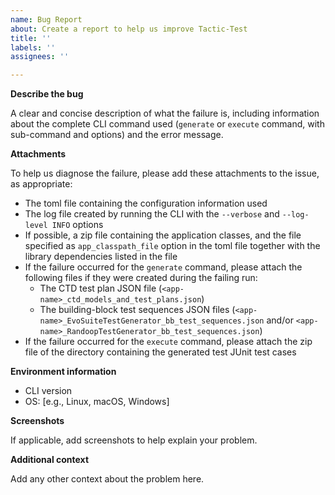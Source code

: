 ```yaml
---
name: Bug Report
about: Create a report to help us improve Tactic-Test
title: ''
labels: ''
assignees: ''

---
```


**Describe the bug**

A clear and concise description of what the failure is, including information about
the complete CLI command used (`generate` or `execute` command, with sub-command and options)
and the error message.

**Attachments**

To help us diagnose the failure, please add these attachments to the issue, as appropriate:

- The toml file containing the configuration information used
- The log file created by running the CLI with the `--verbose` and `--log-level INFO` options
- If possible, a zip file containing the application classes, and the file specified as
  `app_classpath_file` option in the toml file together with the library dependencies listed
  in the file
- If the failure occurred for the `generate` command, please attach the following files if
  they were created during the failing run:
    - The CTD test plan JSON file (`<app-name>_ctd_models_and_test_plans.json`)
    - The building-block test sequences JSON files (`<app-name>_EvoSuiteTestGenerator_bb_test_sequences.json`
      and/or `<app-name>_RandoopTestGenerator_bb_test_sequences.json`)
- If the failure occurred for the `execute` command, please attach the zip file of the directory
  containing the generated test JUnit test cases

**Environment information**

 - CLI version
 - OS: [e.g., Linux, macOS, Windows]

**Screenshots**

If applicable, add screenshots to help explain your problem.

**Additional context**

Add any other context about the problem here.
